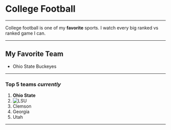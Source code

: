# College Football
___
 College football is one of my
 **favorite** sports. I watch every big ranked vs ranked game I can.
___
## My Favorite Team
 - Ohio State Buckeyes
---
### Top 5 teams *currently*
1. **Ohio State**
2. ![LSU](https://www.brproud.com/wp-content/uploads/sites/80/2016/07/lsu_logo_1468794861347_9570961_ver1.0.jpg)
3. Clemson
4. Georgia
5. Utah
___
